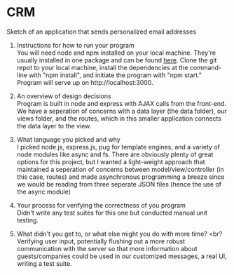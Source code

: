 # CRM
Sketch of an application that sends personalized email addresses


1. Instructions for how to run your program <br>
You will need node and npm installed on your local machine. They're usually installed in one package and can be found <a href="https://nodejs.org/en/">here</a>. Clone the git repot to your local machine, install the dependencies at 
the command-line with "npm install", and initiate the program with "npm start." Program will serve up on http://localhost:3000.

2. An overview of design decisions <br>
Program is built in node and express with AJAX calls from the front-end. We have a seperation of concerns with a data layer (the data folder),
our views folder, and the routes, which in this smaller application connects the data layer to the view. 

3. What language you picked and why <br>
I picked node.js, express.js, pug for template engines, and a variety of node modules like async and fs. There are obviously plenty of great
options for this project, but I wanted a light-weight approach that maintained a seperation of concerns between model/view/controller (in this case, routes) and 
made asynchronous programming a breeze since we would be reading from three seperate JSON files (hence the use of the async module)

4. Your process for verifying the correctness of you program <br>
Didn't write any test suites for this one but conducted manual unit testing.

5. What didn't you get to, or what else might you do with more time? <br?
Verifying user input, potentially flushing out a more robust communication with the server so that more information about guests/companies 
could be used in our customized messages, a real UI, writing a test suite. 
